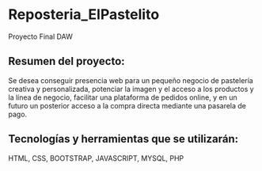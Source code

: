 # Reposteria_ElPastelito
Proyecto Final DAW

## Resumen del proyecto:
Se desea conseguir presencia web para un pequeño negocio de pastelería creativa y personalizada, potenciar la imagen y el acceso a los productos y la línea de negocio, facilitar una plataforma de pedidos online, y en un futuro un posterior acceso a la compra directa mediante una pasarela de pago. 

## Tecnologías y herramientas que se utilizarán:
HTML, CSS, BOOTSTRAP,  JAVASCRIPT, MYSQL, PHP
